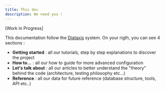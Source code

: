 ```yaml
---
title: This doc
description: We need you !
---
```


[Work in Progress]

This documentation follow the [Diataxis](https://diataxis.fr/) system. On your rigth, you can see 4 sections : 

- **Getting started** :
    all our tutorials, step by step explanations to discover the project
- **How to...** :
    all our how to guide for more advanced configuration
- **Let's talk about** :
    all our articles to better understand the "theory" behind the code (architecture, testing philosophy etc...)
- **Reference** :
    all our data for future reference (database structure, tools, API etc..)